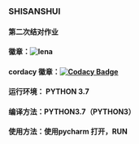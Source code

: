 ### SHISANSHUI 
#### 第二次结对作业
#### 徽章：![lena](https://img.shields.io/badge/python-v3.7-brightgreen)
#### cordacy 徽章：[![Codacy Badge](https://api.codacy.com/project/badge/Grade/c84332bdfa44487c8ca4a5587e5022dd)](https://www.codacy.com/manual/xzhcode/13Shui?utm_source=github.com&amp;utm_medium=referral&amp;utm_content=xzhcode/13Shui&amp;utm_campaign=Badge_Grade)
#### 运行环境： PYTHON 3.7
#### 编译方法：PYTHON3.7（PYTHON3）
#### 使用方法：使用pycharm 打开，RUN

